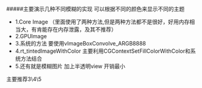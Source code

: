 #####主要演示几种不同模糊的实现
	可以根据不同的颜色来显示不同的主题
- 1.Core Image （里面使用了两种方法,但是两种方法都不是很好，好用内存相当大，有肯能存在内存泄露，及其不推荐）
- 2.GPUImage
- 3.系统的方法 要使用vImageBoxConvolve_ARGB8888
- 4.rt_tintedImageWithColor 主要利用CGContextSetFillColorWithColor和系统方法结合
- 5.还有就是模糊图片 加上半透明view 开销最小

主要推荐3\4\5
